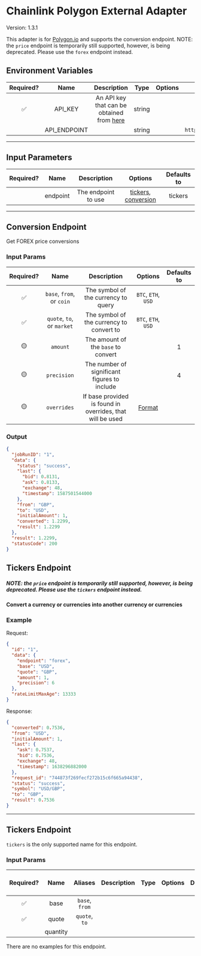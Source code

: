 # Chainlink Polygon External Adapter

Version: 1.3.1

This adapter is for [Polygon.io](https://polygon.io/) and supports the conversion endpoint. NOTE: the `price` endpoint is temporarily still supported, however, is being deprecated. Please use the `forex` endpoint instead.

## Environment Variables

| Required? |     Name     |                                   Description                                    |  Type  | Options |           Default            |
| :-------: | :----------: | :------------------------------------------------------------------------------: | :----: | :-----: | :--------------------------: |
|    ✅     |   API_KEY    | An API key that can be obtained from [here](https://polygon.io/dashboard/signup) | string |         |                              |
|           | API_ENDPOINT |                                                                                  | string |         | `https://api.polygon.io/v1/` |

---

## Input Parameters

| Required? |   Name   |     Description     |                             Options                              | Defaults to |
| :-------: | :------: | :-----------------: | :--------------------------------------------------------------: | :---------: |
|           | endpoint | The endpoint to use | [tickers](#Tickers-Endpoint), [conversion](#Conversion-Endpoint) |   tickers   |

---

## Conversion Endpoint

Get FOREX price conversions

### Input Params

| Required? |            Name            |                        Description                        |                                       Options                                        | Defaults to |
| :-------: | :------------------------: | :-------------------------------------------------------: | :----------------------------------------------------------------------------------: | :---------: |
|    ✅     | `base`, `from`, or `coin`  |            The symbol of the currency to query            |                                 `BTC`, `ETH`, `USD`                                  |             |
|    ✅     | `quote`, `to`, or `market` |         The symbol of the currency to convert to          |                                 `BTC`, `ETH`, `USD`                                  |             |
|    🟡     |          `amount`          |            The amount of the `base` to convert            |                                                                                      |      1      |
|    🟡     |        `precision`         |       The number of significant figures to include        |                                                                                      |      4      |
|    🟡     |        `overrides`         | If base provided is found in overrides, that will be used | [Format](../../core/bootstrap/src/lib/external-adapter/overrides/presetSymbols.json) |             |

### Output

```json
{
  "jobRunID": "1",
  "data": {
    "status": "success",
    "last": {
      "bid": 0.8131,
      "ask": 0.8133,
      "exchange": 48,
      "timestamp": 1587501544000
    },
    "from": "GBP",
    "to": "USD",
    "initialAmount": 1,
    "converted": 1.2299,
    "result": 1.2299
  },
  "result": 1.2299,
  "statusCode": 200
}
```

## Tickers Endpoint

##### NOTE: the `price` endpoint is temporarily still supported, however, is being deprecated. Please use the `tickers` endpoint instead.

#### Convert a currency or currencies into another currency or currencies

### Example

Request:

```json
{
  "id": "1",
  "data": {
    "endpoint": "forex",
    "base": "USD",
    "quote": "GBP",
    "amount": 1,
    "precision": 6
  },
  "rateLimitMaxAge": 13333
}
```

Response:

```json
{
  "converted": 0.7536,
  "from": "USD",
  "initialAmount": 1,
  "last": {
    "ask": 0.7537,
    "bid": 0.7536,
    "exchange": 48,
    "timestamp": 1638296882000
  },
  "request_id": "744873f269fecf272b15c6f665a94438",
  "status": "success",
  "symbol": "USD/GBP",
  "to": "GBP",
  "result": 0.7536
}
```

---

## Tickers Endpoint

`tickers` is the only supported name for this endpoint.

### Input Params

| Required? |   Name   |    Aliases     | Description | Type | Options | Default | Depends On | Not Valid With |
| :-------: | :------: | :------------: | :---------: | :--: | :-----: | :-----: | :--------: | :------------: |
|    ✅     |   base   | `base`, `from` |             |      |         |         |            |                |
|    ✅     |  quote   | `quote`, `to`  |             |      |         |         |            |                |
|           | quantity |                |             |      |         |         |            |                |

There are no examples for this endpoint.
